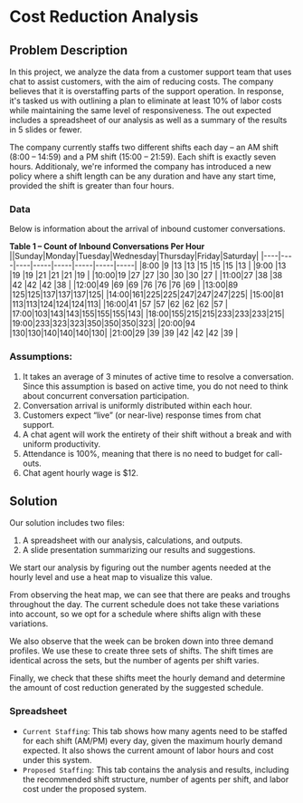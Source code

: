 # Cost Reduction Analysis

## Problem Description

In this project, we analyze the data from a customer support team that uses chat to assist customers, with the aim of reducing costs. The company believes that it is overstaffing parts of the support operation. In response, it's tasked us with outlining a plan to eliminate at least 10% of labor costs while maintaining the same level of responsiveness. The out expected includes a spreadsheet of our analysis as well as a summary of the results in 5 slides or fewer.  

The company currently staffs two different shifts each day – an AM shift (8:00 – 14:59) and a PM shift (15:00 – 21:59). Each shift is exactly seven hours. Additionaly, we're informed the company has introduced a new policy where a shift length can be any duration and have any start time, provided the shift is greater than four hours.

### Data
Below is information about the arrival of inbound customer conversations. 

**Table 1 – Count of Inbound Conversations Per Hour**
||Sunday|Monday|Tuesday|Wednesday|Thursday|Friday|Saturday|
|----|----|----|-----|-----|-----|-----|-----|
|8:00	|9	|13	|13	|15	|15	|15	|13 |
|9:00	|13	|19	|19	|21	|21	|21	|19 |
|10:00|19 |27	|27	|30	|30	|30	|27 |
|11:00|27	|38	|38	|42	|42	|42	|38 |
|12:00|49	|69	|69	|76	|76	|76	|69 |
|13:00|89	|125|125|137|137|137|125|
|14:00|161|225|225|247|247|247|225|
|15:00|81	|113|113|124|124|124|113|
|16:00|41	|57	|57 |62	|62	|62 |57 |
|17:00|103|143|143|155|155|155|143|
|18:00|155|215|215|233|233|233|215|
|19:00|233|323|323|350|350|350|323|
|20:00|94	|130|130|140|140|140|130|
|21:00|29	|39	|39	|42	|42	|42	|39 |


### Assumptions:
1)	It takes an average of 3 minutes of active time to resolve a conversation. Since this assumption is based on active time, you do not need to think about concurrent conversation participation.
2)	Conversation arrival is uniformly distributed within each hour.
3)	Customers expect “live” (or near-live) response times from chat support.
4)	A chat agent will work the entirety of their shift without a break and with uniform productivity.
5)	Attendance is 100%, meaning that there is no need to budget for call-outs.
6)	Chat agent hourly wage is $12.

## Solution

Our solution includes two files:
1. A spreadsheet with our analysis, calculations, and outputs.
2. A slide presentation summarizing our results and suggestions.

We start our analysis by figuring out the number agents needed at the hourly level and use a heat map to visualize this value.

From observing the heat map, we can see that there are peaks and troughs throughout the day. The current schedule does not take these variations into account, so we opt for a schedule where shifts align with these variations.

We also observe that the week can be broken down into three demand profiles. We use these to create three sets of shifts. The shift times are identical across the sets, but the number of agents per shift varies.

Finally, we check that these shifts meet the hourly demand and determine the amount of cost reduction generated by the suggested schedule.

### Spreadsheet
- `Current Staffing`: This tab shows how many agents need to be staffed for each shift (AM/PM) every day, given the maximum hourly demand expected. It also shows the current amount of labor hours and cost under this system.
- `Proposed Staffing`: This tab contains the analysis and results, including the recommended shift structure, number of agents per shift, and labor cost under the proposed system.
